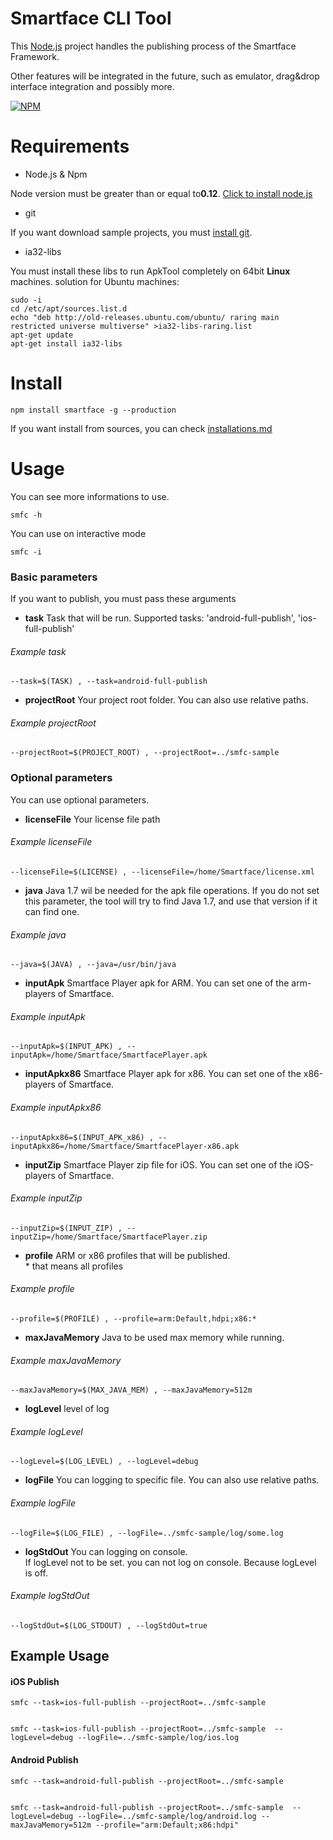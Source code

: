 # Smartface CLI Tool

This [Node.js](https://nodejs.org/) project handles the publishing process of the Smartface Framework.

Other features will be integrated in the future, such as emulator, drag&drop interface integration and possibly more.

[![NPM](https://nodei.co/npm/smartface.png)](https://nodei.co/npm/smartface/)

# Requirements

- Node.js & Npm 

Node version must be greater than or equal to<b>0.12</b>.
[Click to install node.js](https://nodejs.org/download)

-  git

If you want download sample projects, you must [install git](https://git-scm.com/book/en/v2/Getting-Started-Installing-Git).

-  ia32-libs

You must install these libs to run ApkTool completely on 64bit <b>Linux</b> machines.
solution for Ubuntu machines:
 ```
 sudo -i
 cd /etc/apt/sources.list.d
 echo "deb http://old-releases.ubuntu.com/ubuntu/ raring main restricted universe multiverse" >ia32-libs-raring.list
 apt-get update
 apt-get install ia32-libs
 ```

# Install
    npm install smartface -g --production
    
If you want install from sources, you can check [installations.md](https://github.com/SmartfaceIO/smfc/blob/master/installations.md)

# Usage
You can see more informations to use.

    smfc -h

You can use on interactive mode

    smfc -i
    
### Basic parameters
If you want to publish, you must pass these arguments
- <b>task</b>
  Task that will be run. Supported tasks: 'android-full-publish', 'ios-full-publish'

###### Example task
    --task=$(TASK) , --task=android-full-publish
    
- <b>projectRoot</b>
  Your project root folder. You can also use relative paths.

###### Example projectRoot
    --projectRoot=$(PROJECT_ROOT) , --projectRoot=../smfc-sample
    
### Optional parameters
You can use optional parameters.
- <b>licenseFile</b>
   Your license file path

###### Example licenseFile
    --licenseFile=$(LICENSE) , --licenseFile=/home/Smartface/license.xml
  
- <b>java</b>
   Java 1.7 wil be needed for the apk file operations. If you do not set this parameter, the tool will try to find Java 1.7, and use that version if it can find one.

###### Example java
    --java=$(JAVA) , --java=/usr/bin/java
  
- <b>inputApk</b>
   Smartface Player apk for ARM. You can set one of the arm-players of Smartface.

###### Example inputApk  
    --inputApk=$(INPUT_APK) , --inputApk=/home/Smartface/SmartfacePlayer.apk
 
 - <b>inputApkx86</b>
   Smartface Player apk for x86. You can set one of the x86-players of Smartface.

###### Example inputApkx86 
    --inputApkx86=$(INPUT_APK_x86) , --inputApkx86=/home/Smartface/SmartfacePlayer-x86.apk
 
 - <b>inputZip</b>
   Smartface Player zip file for iOS. You can set one of the iOS-players of Smartface.

###### Example inputZip 
    --inputZip=$(INPUT_ZIP) , --inputZip=/home/Smartface/SmartfacePlayer.zip

- <b>profile</b>
   ARM or x86 profiles that will be published. </br>
   \* that means all profiles

###### Example profile
    --profile=$(PROFILE) , --profile=arm:Default,hdpi;x86:*
     
- <b>maxJavaMemory</b>
  Java to be used max memory while running.

###### Example maxJavaMemory
    --maxJavaMemory=$(MAX_JAVA_MEM) , --maxJavaMemory=512m
       
- <b>logLevel</b>
  level of log

###### Example logLevel 
    --logLevel=$(LOG_LEVEL) , --logLevel=debug
         
- <b>logFile</b>
  You can logging to specific file. You can also use relative paths.

###### Example logFile
    --logFile=$(LOG_FILE) , --logFile=../smfc-sample/log/some.log
  
- <b>logStdOut</b>
  You can logging on console. </br>
  If logLevel not to be set. you can not log on console. Because logLevel is off.

###### Example logStdOut
    --logStdOut=$(LOG_STDOUT) , --logStdOut=true

## Example Usage

#### iOS Publish

    smfc --task=ios-full-publish --projectRoot=../smfc-sample


    smfc --task=ios-full-publish --projectRoot=../smfc-sample  --logLevel=debug --logFile=../smfc-sample/log/ios.log 

#### Android Publish

    smfc --task=android-full-publish --projectRoot=../smfc-sample 


    smfc --task=android-full-publish --projectRoot=../smfc-sample  --logLevel=debug --logFile=../smfc-sample/log/android.log --maxJavaMemory=512m --profile="arm:Default;x86:hdpi"
